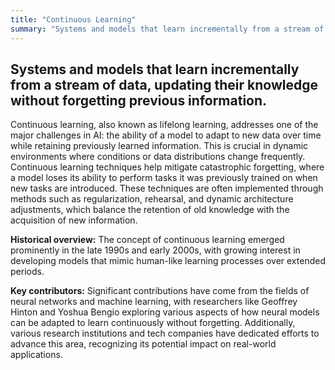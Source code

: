 ```yaml
---
title: "Continuous Learning"
summary: "Systems and models that learn incrementally from a stream of data, updating their knowledge without forgetting previous information."
---
```


## Systems and models that learn incrementally from a stream of data, updating their knowledge without forgetting previous information.

Continuous learning, also known as lifelong learning, addresses one of the major challenges in AI: the ability of a model to adapt to new data over time while retaining previously learned information. This is crucial in dynamic environments where conditions or data distributions change frequently. Continuous learning techniques help mitigate catastrophic forgetting, where a model loses its ability to perform tasks it was previously trained on when new tasks are introduced. These techniques are often implemented through methods such as regularization, rehearsal, and dynamic architecture adjustments, which balance the retention of old knowledge with the acquisition of new information.

**Historical overview:** The concept of continuous learning emerged prominently in the late 1990s and early 2000s, with growing interest in developing models that mimic human-like learning processes over extended periods.

**Key contributors:** Significant contributions have come from the fields of neural networks and machine learning, with researchers like Geoffrey Hinton and Yoshua Bengio exploring various aspects of how neural models can be adapted to learn continuously without forgetting. Additionally, various research institutions and tech companies have dedicated efforts to advance this area, recognizing its potential impact on real-world applications.

